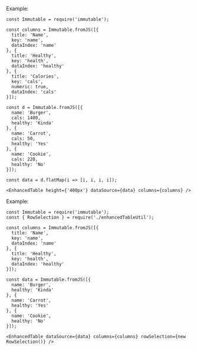 Example:

    const Immutable = require('immutable');

    const columns = Immutable.fromJS([{
      title: 'Name',
      key: 'name',
      dataIndex: 'name'
    }, {
      title: 'Healthy',
      key: 'health',
      dataIndex: 'healthy'
    }, {
      title: 'Calories',
      key: 'cals',
      numeric: true,
      dataIndex: 'cals'
    }]);

    const d = Immutable.fromJS([{
      name: 'Burger',
      cals: 1400,
      healthy: 'Kinda'
    }, {
      name: 'Carrot',
      cals: 50,
      healthy: 'Yes'
    }, {
      name: 'Cookie',
      cals: 220,
      healthy: 'No'
    }]);

    const data = d.flatMap(i => [i, i, i, i]);

    <EnhancedTable height={'400px'} dataSource={data} columns={columns} />


Example:

    const Immutable = require('immutable');
    const { RowSelection } = require('./enhancedTableUtil');

    const columns = Immutable.fromJS([{
      title: 'Name',
      key: 'name',
      dataIndex: 'name'
    }, {
      title: 'Healthy',
      key: 'health',
      dataIndex: 'healthy'
    }]);

    const data = Immutable.fromJS([{
      name: 'Burger',
      healthy: 'Kinda'
    }, {
      name: 'Carrot',
      healthy: 'Yes'
    }, {
      name: 'Cookie',
      healthy: 'No'
    }]);

    <EnhancedTable dataSource={data} columns={columns} rowSelection={new RowSelection()} />